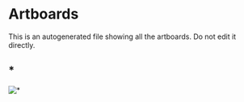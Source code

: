# Artboards

This is an autogenerated file showing all the artboards. Do not edit it directly.

## *

![*](./.exportedArtboards/MadeInChain/%2A)

